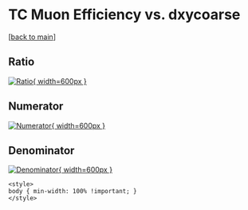 # TC Muon Efficiency vs. dxycoarse

[[back to main](./)]



## Ratio

[![Ratio](../mtv/var/TC_13_eff_dxycoarse.png){ width=600px }](../mtv/var/TC_13_eff_dxycoarse.pdf)

## Numerator

[![Numerator](../mtv/num/TC_13_eff_dxycoarse_num.png){ width=600px }](../mtv/num/TC_13_eff_dxycoarse_num.pdf)

## Denominator

[![Denominator](../mtv/den/TC_13_eff_dxycoarse_den.png){ width=600px }](../mtv/den/TC_13_eff_dxycoarse_den.pdf)


``` {=html}
<style>
body { min-width: 100% !important; }
</style>
```
